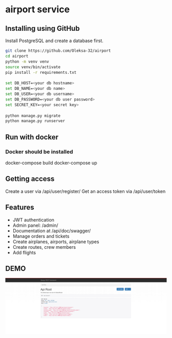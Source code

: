 # **airport service**

## **Installing using GitHub**

Install PostgreSQL and create a database first.

```bash
git clone https://github.com/Oleksa-32/airport
cd airport
python -m venv venv
source venv/bin/activate
pip install -r requirements.txt

set DB_HOST=<your db hostname>
set DB_NAME=<your db name>
set DB_USER=<your db username>
set DB_PASSWORD=<your db user password>
set SECRET_KEY=<your secret key>

python manage.py migrate
python manage.py runserver
```

## Run with docker 

### Docker should be installed 

docker-compose build
docker-compose up

## Getting access 

Create a user via /api/user/register/
Get an access token via /api/user/token


## Features 

* JWT authentication
* Admin panel: /admin/
* Documentation at /api/doc/swagger/
* Manage orders and tickets
* Create airplanes, airports, airplane types
* Create routes, crew members
* Add flights

## DEMO

![img_1.png](img_1.png)
